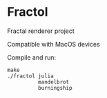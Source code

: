 # Fractol
Fractal renderer project

Compatible with MacOS devices


Compile and run:

    make
    ./fractol julia
              mandelbrot
              burningship
